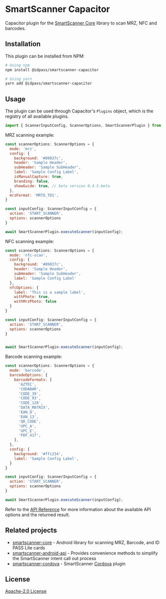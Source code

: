 # SmartScanner Capacitor

Capacitor plugin for the [SmartScanner Core](https://github.com/idpass/smartscanner-core) library to scan MRZ, NFC and barcodes.

## Installation

This plugin can be installed from NPM:

```bash
# Using npm
npm install @idpass/smartscanner-capacitor

# Using yarn
yarn add @idpass/smartscanner-capacitor
```

## Usage

The plugin can be used through Capacitor's `Plugins` object, which is the registry of all available plugins.

```js
import { ScannerInputConfig, ScannerOptions, SmartScannerPlugin } from '@idpass/smartscanner-capacitor';
```

MRZ scanning example:

```js
const scannerOptions: ScannerOptions = {
  mode: 'mrz',
  config: {
    background: '#89837c',
    header: 'Sample Header',
    subHeader: 'Sample SubHeader',
    label: 'Sample Config Label',
    isManualCapture: true,
    branding: false,
    showGuide: true, // beta version 0.4.5-beta
  }, 
  mrzFormat: 'MRTD_TD1',
}

const inputConfig: ScannerInputConfig = {
  action: 'START_SCANNER',
  options: scannerOptions
}

await SmartScannerPlugin.executeScanner(inputConfig);
```
NFC scanning example:

```js
const scannerOptions: ScannerOptions = {
  mode: 'nfc-scan',
  config: {
    background: '#89837c',
    header: 'Sample Header',
    subHeader: 'Sample SubHeader',
    label: 'Sample Config Label'
  }, 
  nfcOptions: {
    label: 'This is a sample label',
    withPhoto: true,
    withMrzPhoto: false
  }
}

const inputConfig: ScannerInputConfig = {
  action: 'START_SCANNER',
  options: scannerOptions
}


await SmartScannerPlugin.executeScanner(inputConfig);
```

Barcode scanning example:

```js
const scannerOptions: ScannerOptions = {
  mode: 'barcode',
  barcodeOptions: {
    barcodeFormats: [
      'AZTEC',
      'CODABAR',
      'CODE_39',
      'CODE_93',
      'CODE_128',
      'DATA_MATRIX',
      'EAN_8',
      'EAN_13',
      'QR_CODE',
      'UPC_A',
      'UPC_E',
      'PDF_417',
    ],
  },
  config: {
    background: '#ffc234',
    label: 'Sample Config Label',
  }
}

const inputConfig: ScannerInputConfig = {
  action: 'START_SCANNER',
  options: scannerOptions
}

await SmartScannerPlugin.executeScanner(inputConfig);
```

Refer to the [API Reference](https://github.com/idpass/smartscanner-capacitor/wiki/API-Reference) for more information about the available API options and the returned result.

## Related projects

- [smartscanner-core](https://github.com/idpass/smartscanner-core) - Android library for scanning MRZ, Barcode, and ID PASS Lite cards
- [smartscanner-android-api](https://github.com/idpass/smartscanner-android-api) - Provides convenience methods to simplify the SmartScanner intent call out process
- [smartscanner-cordova](https://github.com/idpass/smartscanner-cordova) - SmartScanner [Cordova](https://cordova.apache.org/) plugin

## License

[Apache-2.0 License](LICENSE)
